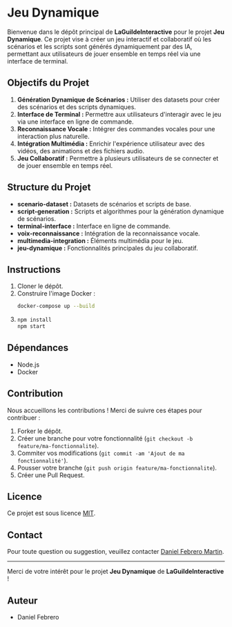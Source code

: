 # Jeu Dynamique

Bienvenue dans le dépôt principal de **LaGuildeInteractive** pour le projet **Jeu Dynamique**. Ce projet vise à créer un jeu interactif et collaboratif où les scénarios et les scripts sont générés dynamiquement par des IA, permettant aux utilisateurs de jouer ensemble en temps réel via une interface de terminal.

## Objectifs du Projet

1. **Génération Dynamique de Scénarios :** Utiliser des datasets pour créer des scénarios et des scripts dynamiques.
2. **Interface de Terminal :** Permettre aux utilisateurs d'interagir avec le jeu via une interface en ligne de commande.
3. **Reconnaissance Vocale :** Intégrer des commandes vocales pour une interaction plus naturelle.
4. **Intégration Multimédia :** Enrichir l'expérience utilisateur avec des vidéos, des animations et des fichiers audio.
5. **Jeu Collaboratif :** Permettre à plusieurs utilisateurs de se connecter et de jouer ensemble en temps réel.

## Structure du Projet

- **scenario-dataset :** Datasets de scénarios et scripts de base.
- **script-generation :** Scripts et algorithmes pour la génération dynamique de scénarios.
- **terminal-interface :** Interface en ligne de commande.
- **voix-reconnaissance :** Intégration de la reconnaissance vocale.
- **multimedia-integration :** Éléments multimédia pour le jeu.
- **jeu-dynamique :** Fonctionnalités principales du jeu collaboratif.

## Instructions

1. Cloner le dépôt.
2. Construire l'image Docker :
   ```bash
   docker-compose up --build
   ```
3. ```bash
   npm install
   npm start
   ```

## Dépendances

- Node.js
- Docker

## Contribution

Nous accueillons les contributions ! Merci de suivre ces étapes pour contribuer :

1. Forker le dépôt.
2. Créer une branche pour votre fonctionnalité (`git checkout -b feature/ma-fonctionnalite`).
3. Commiter vos modifications (`git commit -am 'Ajout de ma fonctionnalité'`).
4. Pousser votre branche (`git push origin feature/ma-fonctionnalite`).
5. Créer une Pull Request.

## Licence

Ce projet est sous licence [MIT](LICENSE).

## Contact

Pour toute question ou suggestion, veuillez contacter [Daniel Febrero Martin](mailto:febrero.daniel@gmail.com).

---

Merci de votre intérêt pour le projet **Jeu Dynamique** de **LaGuildeInteractive** !

## Auteur

- Daniel Febrero

